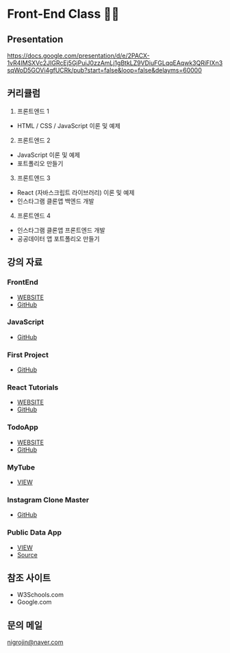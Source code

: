 # Front-End Class 📱🚀

## Presentation
https://docs.google.com/presentation/d/e/2PACX-1vR4IMSXVc2JIGRcEj5GjPuiJ0zzAmLj1gBtkLZ9VDiuFGLqqEAqwk3QRiFIXn3sqWoD5GOVi4gfUCRk/pub?start=false&loop=false&delayms=60000

## 커리큘럼
1. 프론트엔드 1 
- HTML / CSS / JavaScript 이론 및 예제
2. 프론트엔드 2
- JavaScript 이론 및 예제
- 포트폴리오 만들기
3. 프론트엔드 3
- React (자바스크립트 라이브러리) 이론 및 예제
- 인스타그램 클론앱 백엔드 개발
4. 프론트엔드 4
- 인스타그램 클론앱 프론트엔드 개발
- 공공데이터 앱 포트폴리오 만들기


## 강의 자료
### FrontEnd 
- [WEBSITE](https://tvvmvn.github.io/front-end)
- [GitHub](https://github.com/tvvmvn/front-end)

### JavaScript
- [GitHub](https://github.com/tvvmvn/JavaScript)

### First Project
- [GitHub](https://github.com/tvvmvn/first-project)

### React Tutorials
- [WEBSITE](https://tvvmvn.github.io/react-basic)
- [GitHub](https://github.com/tvvmvn/react-basic)

### TodoApp
- [WEBSITE](https://tvvmvn.github.io/todo-app)
- [GitHub](https://github.com/tvvmvn/todo-app)

### MyTube
- [VIEW](https://tvvmvn.github.io/mytube)

### Instagram Clone Master
- [GitHub](https://github.com/tvvmvn/instagram-clone-master)

### Public Data App
- [VIEW](https://tvvmvn.github.io/public-data-app)
- [Source](https://github.com/tvvmvn/public-data-app)

## 참조 사이트 
- W3Schools.com
- Google.com

## 문의 메일
nigrojin@naver.com
